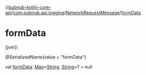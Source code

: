 //[pubnub-kotlin-core-api](../../../index.md)/[com.pubnub.api.logging](../index.md)/[NetworkRequestMessage](index.md)/[formData](form-data.md)

# formData

[jvm]\

@SerializedName(value = &quot;formData&quot;)

val [formData](form-data.md): [Map](https://kotlinlang.org/api/core/kotlin-stdlib/kotlin.collections/-map/index.html)&lt;[String](https://kotlinlang.org/api/core/kotlin-stdlib/kotlin/-string/index.html), [String](https://kotlinlang.org/api/core/kotlin-stdlib/kotlin/-string/index.html)&gt;? = null
